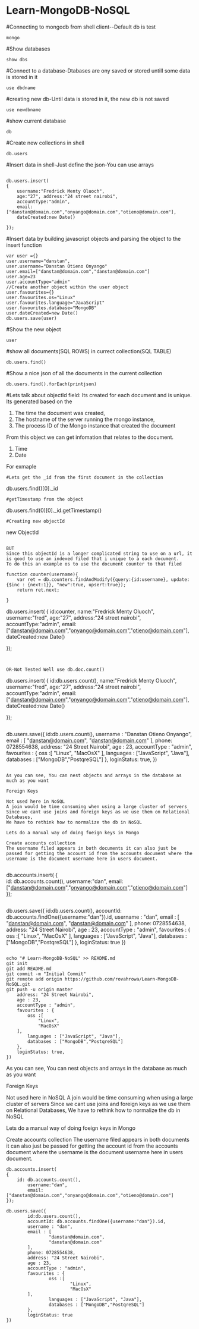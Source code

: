 # Learn-MongoDB-NoSQL

#Connecting to mongodb from shell client--Default db is test

```
mongo

```
#Show databases

```
show dbs

```
#Connect to a database-Dtabases are ony saved or stored untill some data is stored in it

```
use dbdname

```
#creating new db-Until data is stored in it, the new db is not saved

```
use newdbname

```
#show current database

```
db

```


#Create new collections in shell

```
db.users

```
#Insert data in shell-Just define the json-You can use arrays

```

db.users.insert(
{
    username:"Fredrick Menty Oluoch", 
    age:"27", address:"24 street nairobi", 
    accountType:"admin", 
    email:["danstan@domain.com","onyango@domain.com","otieno@domain.com"],
    dateCreated:new Date()
 
});

```

#Insert data by building javascript objects and parsing the object to the insert function

```
var user ={}
user.username="danstan",
user.username="Danstan Otieno Onyango"
user.email=["danstan@domain.com","danstan@domain.com"]
user.age=23
user.accountType="admin"
//Create another object within the user object
user.favourites={}
user.favourites.os="Linux"
user.favourites.language="JavaScript"
user.favourites.database="MongoDB"
user.dateCreated=new Date()
db.users.save(user)

```

#Show the new object

```
user

```

#show all documents(SQL ROWS) in currect collection(SQL TABLE)

```
db.users.find()

```

#Show a nice json of all the documents in the current collection

```
db.users.find().forEach(printjson)
```
#Lets talk about objectId field: Its created for each document and is unique. Its generated based on the 
1. The time the document was created,
2. The hostname of the server running the mongo instance,
3. The process ID of the Mongo instance that created the document

From this object we can get infomation that relates to the document.
1. Time 
2. Date

For exmaple

```
#Lets get the _id from the first document in the collection

```
db.users.find()[0]._id

```
#getTimestamp from the object

```
db.users.find(0)[0]._id.getTimestamp()

```
#Creating new objectId

```
new ObjectId

```

BUT
Since this objectId is a longer complicated string to use on a url, it is good to use an indexed filed that i unique to a each document.
To do this an example os to use the document counter to that filed

function counter(username){
	var ret = db.counters.findAndModify({query:{id:username}, update:{$inc : {next:1}}, "new":true, upsert:true});
	return ret.next;

}

```

db.users.insert(
{
    id:counter,
    name:"Fredrick Menty Oluoch",
    username:"fred",
    age:"27", address:"24 street nairobi",
    accountType:"admin",
    email:["danstan@domain.com","onyango@domain.com","otieno@domain.com"],
    dateCreated:new Date()

});

```


OR-Not Tested Well use db.doc.count()

```
db.users.insert(
{
    id:db.users.count(),
    name:"Fredrick Menty Oluoch",
    username:"fred",
    age:"27", address:"24 street nairobi",
    accountType:"admin",
    email:["danstan@domain.com","onyango@domain.com","otieno@domain.com"],
    dateCreated:new Date()

});

```

```
db.users.save({
	id:db.users.count(),
	username : "Danstan Otieno Onyango",
	email : [
		"danstan@domain.com",
		"danstan@domain.com"
	],
	phone: 0728554638,
	address: "24 Street Nairobi",
	age : 23,
	accountType : "admin",
	favourites : {
		oss :[
		   	"Linux",
			"MacOsX"
	],
		languages : ["JavaScript", "Java"],
		databases : ["MongoDB","PostqreSQL"]
	},
	loginStatus: true,
})
```

As you can see, You can nest objects and arrays in the database as much as you want

Foreign Keys

Not used here in NoSQL
A join would be time consuming when using a large cluster of servers
Since we cant use joins and foreign keys as we use them on Relational Databases,
We have to rethink how to normalize the db in NoSQL

Lets do a manual way of doing foeign keys in Mongo

Create accounts collection
The username filed appears in both documents it can also just be passed for getting the account id from the accounts document where the username is the document username here in users document.


```
db.accounts.insert(
{	
	id: db.accounts.count(),
    	username:"dan",
    	email:["danstan@domain.com","onyango@domain.com","otieno@domain.com"]
});

```

```
db.users.save({
        id:db.users.count(),
        accountId: db.accounts.findOne({username:"dan"}).id,
        username : "dan",
        email : [
                "danstan@domain.com",
                "danstan@domain.com"
        ],
        phone: 0728554638,
        address: "24 Street Nairobi",
        age : 23,
        accountType : "admin",
        favourites : {
                oss :[
                        "Linux",
                        "MacOsX"
        ],
                languages : ["JavaScript", "Java"],
                databases : ["MongoDB","PostqreSQL"]
        },
        loginStatus: true
})

```

echo "# Learn-MongoDB-NoSQL" >> README.md
git init
git add README.md
git commit -m "Initial Commit"
git remote add origin https://github.com/rovahrowa/Learn-MongoDB-NoSQL.git
git push -u origin master
	address: "24 Street Nairobi",
	age : 23,
	accountType : "admin",
	favourites : {
		oss :[
		   	"Linux",
			"MacOsX"
	],
		languages : ["JavaScript", "Java"],
		databases : ["MongoDB","PostqreSQL"]
	},
	loginStatus: true,
})
```

As you can see, You can nest objects and arrays in the database as much as you want

Foreign Keys

Not used here in NoSQL
A join would be time consuming when using a large cluster of servers
Since we cant use joins and foreign keys as we use them on Relational Databases,
We have to rethink how to normalize the db in NoSQL

Lets do a manual way of doing foeign keys in Mongo

Create accounts collection
The username filed appears in both documents it can also just be passed for getting the account id from the accounts document where the username is the document username here in users document.

```
db.accounts.insert(
{	
	id: db.accounts.count(),
    	username:"dan",
    	email:["danstan@domain.com","onyango@domain.com","otieno@domain.com"]
});

```

```
db.users.save({
        id:db.users.count(),
        accountId: db.accounts.findOne({username:"dan"}).id,
        username : "dan",
        email : [
                "danstan@domain.com",
                "danstan@domain.com"
        ],
        phone: 0728554638,
        address: "24 Street Nairobi",
        age : 23,
        accountType : "admin",
        favourites : {
                oss :[
                        "Linux",
                        "MacOsX"
        ],
                languages : ["JavaScript", "Java"],
                databases : ["MongoDB","PostqreSQL"]
        },
        loginStatus: true
})
```